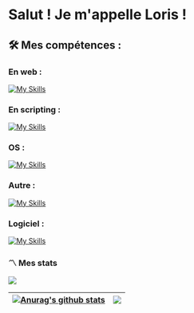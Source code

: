 # Salut ! Je m'appelle Loris ! 

## 🛠️ Mes compétences :

### En web :
[![My Skills](https://skillicons.dev/icons?i=html,css,js,ts,sass,react,bootstrap,figma&theme=dark)](https://skillicons.dev)

### En scripting : 
[![My Skills](https://skillicons.dev/icons?i=php,bash,python,c,docker&theme=dark)](https://skillicons.dev)

### OS :
[![My Skills](https://skillicons.dev/icons?i=linux,windows&theme=dark)](https://skillicons.dev)

### Autre :
[![My Skills](https://skillicons.dev/icons?i=java,postgres,npm&theme=dark)](https://skillicons.dev)

### Logiciel :
[![My Skills](https://skillicons.dev/icons?i=vscode,idea,phpstorm,vite,eclipse,github,vercel&theme=dark)](https://skillicons.dev)

### :part_alternation_mark: Mes stats

<picture>
    <source 
    srcset="https://github-readme-streak-stats.herokuapp.com/?user=LorisCaruhel&theme=dark"
    media="(prefers-color-scheme: dark)"
    />
    <source
    srcset="https://github-readme-streak-stats.herokuapp.com/?user=LorisCaruhel"
    media="(prefers-color-scheme: light), (prefers-color-scheme: no-preference)"
    />
    <img src="https://github-readme-streak-stats.herokuapp.com/?user=LorisCaruhel" />
</picture>

| <a href="https://github.com/anuraghazra/github-readme-stats"><img align="center" src="https://github-readme-stats.vercel.app/api?username=LorisCaruhel&theme=dark" alt="Anurag's github stats" /></a> | <a href="https://github.com/anuraghazra/github-readme-stats"><img align="center" src="https://github-readme-stats.vercel.app/api/top-langs/?username=LorisCaruhel&layout=compact&theme=dark" /></a> |
| ------------- | ------------- |
